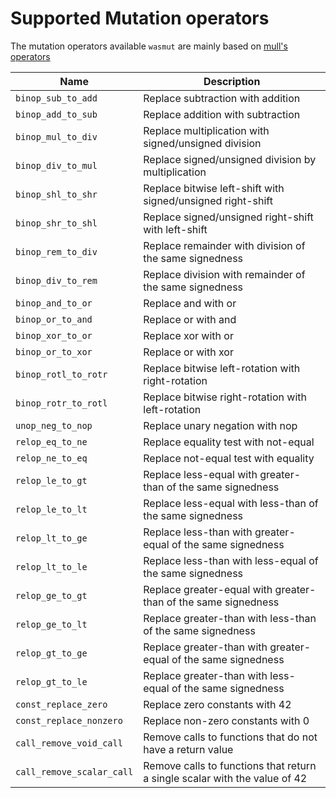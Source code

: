 
Supported Mutation operators
===

The mutation operators available `wasmut` are mainly based on [mull's operators](https://mull.readthedocs.io/en/latest/SupportedMutations.html)

| Name                        | Description                                                                  |
| ---                         | ---                                                                          |
| `binop_sub_to_add`          | Replace subtraction with addition                                            |
| `binop_add_to_sub`          | Replace addition with subtraction                                            |
| `binop_mul_to_div`          | Replace multiplication with signed/unsigned division                         |
| `binop_div_to_mul`          | Replace signed/unsigned division by multiplication                           |
| `binop_shl_to_shr`          | Replace bitwise left-shift with signed/unsigned right-shift                  |
| `binop_shr_to_shl`          | Replace signed/unsigned right-shift with left-shift                          |
| `binop_rem_to_div`          | Replace remainder with  division of the same signedness                      |
| `binop_div_to_rem`          | Replace division with remainder of the same signedness                       |
| `binop_and_to_or`           | Replace and with or                                                          |
| `binop_or_to_and`           | Replace or with and                                                          |
| `binop_xor_to_or`           | Replace xor with or                                                          | 
| `binop_or_to_xor`           | Replace or with xor                                                          |
| `binop_rotl_to_rotr`        | Replace bitwise left-rotation with right-rotation                            |
| `binop_rotr_to_rotl`        | Replace bitwise right-rotation with left-rotation                            |
| `unop_neg_to_nop`           | Replace unary negation with nop                                              |
| `relop_eq_to_ne`            | Replace equality test with not-equal                                         |
| `relop_ne_to_eq`            | Replace not-equal test with equality                                         |
| `relop_le_to_gt`            | Replace less-equal with greater-than of the same signedness                  |
| `relop_le_to_lt`            | Replace less-equal with less-than of the same signedness                     | 
| `relop_lt_to_ge`            | Replace less-than with greater-equal of the same signedness                  |
| `relop_lt_to_le`            | Replace less-than with less-equal of the same signedness                     |
| `relop_ge_to_gt`            | Replace greater-equal with greater-than of the same signedness               |
| `relop_ge_to_lt`            | Replace greater-than with less-than of the same signedness                   |
| `relop_gt_to_ge`            | Replace greater-than with greater-equal of the same signedness               |
| `relop_gt_to_le`            | Replace greater-than with less-equal of the same signedness                  |
| `const_replace_zero`        | Replace zero constants with 42                                               |
| `const_replace_nonzero`     | Replace non-zero constants with 0                                            |
| `call_remove_void_call`     | Remove calls to functions that do not have a return value                    |
| `call_remove_scalar_call`   | Remove calls to functions that return a single scalar with the value of 42   |

